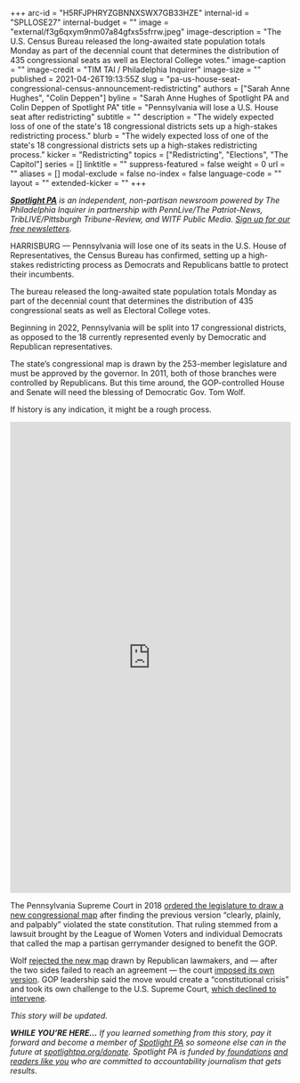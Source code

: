+++
arc-id = "H5RFJPHRYZGBNNXSWX7GB33HZE"
internal-id = "SPLLOSE27"
internal-budget = ""
image = "external/f3g6qxym9nm07a84gfxs5sfrrw.jpeg"
image-description = "The U.S. Census Bureau released the long-awaited state population totals Monday as part of the decennial count that determines the distribution of 435 congressional seats as well as Electoral College votes."
image-caption = ""
image-credit = "TIM TAI / Philadelphia Inquirer"
image-size = ""
published = 2021-04-26T19:13:55Z
slug = "pa-us-house-seat-congressional-census-announcement-redistricting"
authors = ["Sarah Anne Hughes", "Colin Deppen"]
byline = "Sarah Anne Hughes of Spotlight PA and Colin Deppen of Spotlight PA"
title = "Pennsylvania will lose a U.S. House seat after redistricting"
subtitle = ""
description = "The widely expected loss of one of the state's 18 congressional districts sets up a high-stakes redistricting process."
blurb = "The widely expected loss of one of the state's 18 congressional districts sets up a high-stakes redistricting process."
kicker = "Redistricting"
topics = ["Redistricting", "Elections", "The Capitol"]
series = []
linktitle = ""
suppress-featured = false
weight = 0
url = ""
aliases = []
modal-exclude = false
no-index = false
language-code = ""
layout = ""
extended-kicker = ""
+++

<a href="https://www.spotlightpa.org/"><i><b>Spotlight PA</b></i></a><i> is an independent, non-partisan newsroom powered by The Philadelphia Inquirer in partnership with PennLive/The Patriot-News, TribLIVE/Pittsburgh Tribune-Review, and WITF Public Media. </i><a href="https://www.spotlightpa.org/newsletters"><i>Sign up for our free newsletters</i></a><i>.</i>

HARRISBURG — Pennsylvania will lose one of its seats in the U.S. House of Representatives, the Census Bureau has confirmed, setting up a high-stakes redistricting process as Democrats and Republicans battle to protect their incumbents.

The bureau released the long-awaited state population totals Monday as part of the decennial count that determines the distribution of 435 congressional seats as well as Electoral College votes.

Beginning in 2022, Pennsylvania will be split into 17 congressional districts, as opposed to the 18 currently represented evenly by Democratic and Republican representatives.

<script src="https://www.spotlightpa.org/embed.js" async></script><div data-spl-embed-version="1" data-spl-src="https://www.spotlightpa.org/embeds/newsletter/"></div>

The state’s congressional map is drawn by the 253-member legislature and must be approved by the governor. In 2011, both of those branches were controlled by Republicans. But this time around, the GOP-controlled House and Senate will need the blessing of Democratic Gov. Tom Wolf.

If history is any indication, it might be a rough process.

<iframe title="Pennsylvania Loses Another Congressional Seat" aria-label="table" id="datawrapper-chart-85c0S" src="https://datawrapper.dwcdn.net/85c0S/5/" scrolling="no" frameborder="0" style="width: 0; min-width: 100% !important; border: none;" height="847"></iframe><script type="text/javascript">!function(){"use strict";window.addEventListener("message",(function(a){if(void 0!==a.data["datawrapper-height"])for(var e in a.data["datawrapper-height"]){var t=document.getElementById("datawrapper-chart-"+e)||document.querySelector("iframe[src*='"+e+"']");t&&(t.style.height=a.data["datawrapper-height"][e]+"px")}}))}();
</script>

The Pennsylvania Supreme Court in 2018 <a href="https://www.inquirer.com/philly/news/pa-supreme-court-strikes-down-congressional-map-as-unconstitutional-orders-change-before-may-primary-20180122.html" target=_blank>ordered the legislature to draw a new congressional map</a> after finding the previous version “clearly, plainly, and palpably” violated the state constitution. That ruling stemmed from a lawsuit brought by the League of Women Voters and individual Democrats that called the map a partisan gerrymander designed to benefit the GOP.

Wolf <a href="https://www.post-gazette.com/news/politics-state/2018/02/13/Governor-tom-Wolf-rejects-GOP-republican-map-gerrymander-U-S-House-districts-redistricting-voters/stories/201802130116">rejected the new map</a> drawn by Republican lawmakers, and — after the two sides failed to reach an agreement — the court <a href="https://www.inquirer.com/philly/news/politics/pennsylvania-gerrymandering-supreme-court-map-congressional-districts-2018-elections-20180219.html">imposed its own version</a>. GOP leadership said the move would create a “constitutional crisis” and took its own challenge to the U.S. Supreme Court, <a href="https://www.washingtonpost.com/politics/courts_law/supreme-court-refuses-to-stop-new-congressional-maps-in-pennsylvania/2018/03/19/128d9656-215e-11e8-badd-7c9f29a55815_story.html">which declined to intervene</a>.

<i>This story will be updated.</i>

<i><b>WHILE YOU’RE HERE...</b></i><i> If you learned something from this story, pay it forward and become a member of </i><a href="https://www.spotlightpa.org/"><i>Spotlight PA</i></a><i> so someone else can in the future at </i><a href="http://spotlightpa.org/donate"><i>spotlightpa.org/donate</i></a><i>. Spotlight PA is funded by</i><a href="https://www.spotlightpa.org/support"><i> foundations</i></a><i> </i><a href="https://www.spotlightpa.org/support"><i>and readers like you</i></a><i> who are committed to accountability journalism that gets results.</i>

